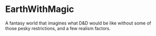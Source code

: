 # EarthWithMagic
A fantasy world that imagines what D&D would be like without some of those pesky restrictions, and a few realism factors.
